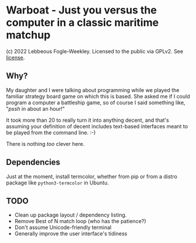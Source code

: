 # Warboat - Just you versus the computer in a classic maritime matchup

(c) 2022 Lebbeous Fogle-Weekley. Licensed to the public via GPLv2. See
[license](LICENSE).

## Why?

My daughter and I were talking about programming while we played the
familiar strategy board game on which this is based.  She asked me if I
could program a computer a battleship game, so of course I said something
like, "*pssh* in about an hour!"

It took more than 20 to really turn it into anything decent, and that's
assuming your definition of decent includes text-based interfaces meant
to be played from the command line. :-)

There is nothing *too* clever here.

## Dependencies

Just at the moment, install termcolor, whether from pip or from a distro
package like `python3-termcolor` in Ubuntu.

## TODO

- Clean up package layout / dependency listing.
- Remove Best of N match loop (who has the patience?)
- Don't assume Unicode-friendly terminal
- Generally improve the user interface's tidiness
